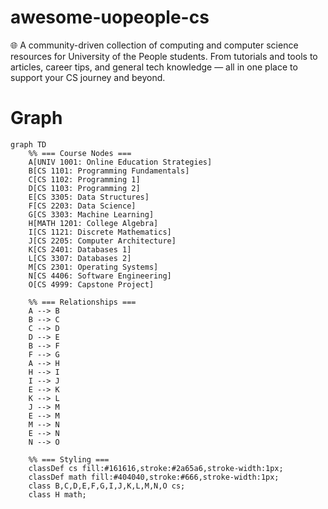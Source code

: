# awesome-uopeople-cs
🌐 A community-driven collection of computing and computer science resources for University of the People students. From tutorials and tools to articles, career tips, and general tech knowledge — all in one place to support your CS journey and beyond.

# Graph
```mermaid
graph TD
    %% === Course Nodes ===
    A[UNIV 1001: Online Education Strategies]
    B[CS 1101: Programming Fundamentals]
    C[CS 1102: Programming 1]
    D[CS 1103: Programming 2]
    E[CS 3305: Data Structures]
    F[CS 2203: Data Science]
    G[CS 3303: Machine Learning]
    H[MATH 1201: College Algebra]
    I[CS 1121: Discrete Mathematics]
    J[CS 2205: Computer Architecture]
    K[CS 2401: Databases 1]
    L[CS 3307: Databases 2]
    M[CS 2301: Operating Systems]
    N[CS 4406: Software Engineering]
    O[CS 4999: Capstone Project]

    %% === Relationships ===
    A --> B
    B --> C
    C --> D
    D --> E
    B --> F
    F --> G
    A --> H
    H --> I
    I --> J
    E --> K
    K --> L
    J --> M
    E --> M
    M --> N
    E --> N
    N --> O

    %% === Styling ===
    classDef cs fill:#161616,stroke:#2a65a6,stroke-width:1px;
    classDef math fill:#404040,stroke:#666,stroke-width:1px;
    class B,C,D,E,F,G,I,J,K,L,M,N,O cs;
    class H math;
```
